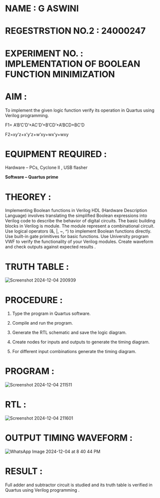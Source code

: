 # NAME : G ASWINI
# REGESTRSTION NO.2 : 24000247
# EXPERIMENT NO. : IMPLEMENTATION OF BOOLEAN FUNCTION MINIMIZATION

# AIM :

To implement the given logic function verify its operation in Quartus using Verilog programming.

F1= A’B’C’D’+AC’D’+B’CD’+A’BCD+BC’D 

F2=xy’z+x’y’z+w’xy+wx’y+wxy

# EQUIPMENT REQUIRED :

Hardware – PCs, Cyclone II , USB flasher

**Software – Quartus prime**

# THEOREY :

 Implementing Boolean functions in Verilog HDL (Hardware Description Language)
 involves translating the simplified Boolean expressions into Verilog code to describe
 the behavior of digital circuits. The basic building blocks in Verilog is module. The
 module represent a combinational circuit. Use logical operators (&, |, ~, ^) to
 implement Boolean functions directly. Use built-in gate primitives for basic functions.
 Use University program VWF to verify the functionality of your Verilog modules.
 Create waveform and check outputs against expected results .

# TRUTH TABLE :

![Screenshot 2024-12-04 200939](https://github.com/user-attachments/assets/05619599-868f-4e42-b6ef-86bff3227d68)


# PROCEDURE :

1.	Type the program in Quartus software.

2.	Compile and run the program.

3.	Generate the RTL schematic and save the logic diagram.

4.	Create nodes for inputs and outputs to generate the timing diagram.

5.	For different input combinations generate the timing diagram.


# PROGRAM :

![Screenshot 2024-12-04 211511](https://github.com/user-attachments/assets/df8de860-0dfe-44a3-8006-119a70ea8dc5)


# RTL :

![Screenshot 2024-12-04 211601](https://github.com/user-attachments/assets/2e9936eb-ede4-471d-88e3-7d7a387bf049)


# OUTPUT TIMING WAVEFORM :

![WhatsApp Image 2024-12-04 at 8 40 44 PM](https://github.com/user-attachments/assets/90b7aec6-7e7b-434f-ad17-2a3e8a9e4a81)


# RESULT :

 Full adder and subtractor circuit is studied and its truth table is verified in Quartus
 using Verilog programming .
 
